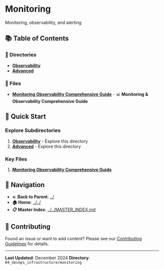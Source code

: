 # Monitoring

Monitoring, observability, and alerting

## 📚 Table of Contents

### 📁 Directories

- **[Observability](Observability/)**
- **[Advanced](advanced/)**

### 📄 Files

- **[Monitoring Observability Comprehensive Guide](monitoring_observability_comprehensive_guide.md)** - 📊 **Monitoring & Observability Comprehensive Guide**

## 🚀 Quick Start

### Explore Subdirectories
1. **[Observability](Observability/)** - Explore this directory
1. **[Advanced](advanced/)** - Explore this directory

### Key Files
1. **[Monitoring Observability Comprehensive Guide](monitoring_observability_comprehensive_guide.md)**

## 🔗 Navigation

- **← Back to Parent**: [../](../)
- **🏠 Home**: [../../](../..)
- **📋 Master Index**: [../../MASTER_INDEX.md](../../..MASTER_INDEX.md)

## 🤝 Contributing

Found an issue or want to add content? Please see our [Contributing Guidelines](../../CONTRIBUTING.md) for details.

---

**Last Updated**: December 2024
**Directory**: `04_devops_infrastructure/monitoring`
